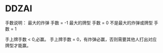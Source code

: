 # DDZAI
手数说明：
最大的炸弹           手数 = -1
最大的牌型           手数 =  0
不是最大的炸弹或牌型   手数 = 1

手上牌手数 < 0,必赢。
手上牌手数 = 0，有炸弹必赢，否则需要其他人打出对应牌型才能赢。
